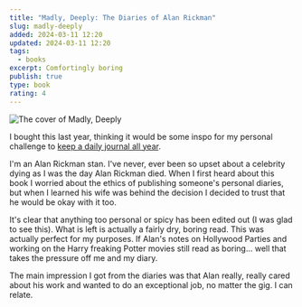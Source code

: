```yaml
---
title: "Madly, Deeply: The Diaries of Alan Rickman"
slug: madly-deeply
added: 2024-03-11 12:20
updated: 2024-03-11 12:20
tags:
  - books
excerpt: Comfortingly boring
publish: true
type: book
rating: 4
---
```


![The cover of Madly, Deeply](/images/madly-deeply.jpg)

I bought this last year, thinking it would be some inspo for my personal challenge to [keep a daily journal all year](/my-goal-for-2024/). 

I'm an Alan Rickman stan. I've never, ever been so upset about a celebrity dying as I was the day Alan Rickman died. When I first heard about this book I worried about the ethics of publishing someone's personal diaries, but when I learned his wife was behind the decision I decided to trust that he would be okay with it too.

It's clear that anything too personal or spicy has been edited out (I was glad to see this). What is left is actually a fairly dry, boring read. This was actually perfect for my purposes. If Alan's notes on Hollywood Parties and working on the Harry freaking Potter movies still read as boring... well that takes the pressure off me and my diary.

The main impression I got from the diaries was that Alan really, really cared about his work and wanted to do an exceptional job, no matter the gig. I can relate.

